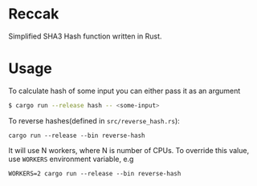 # Reccak

Simplified SHA3 Hash function written in Rust.

# Usage

To calculate hash of some input you can either pass it as an argument

```bash
$ cargo run --release hash -- <some-input>
```

To reverse hashes(defined in `src/reverse_hash.rs`):
```
cargo run --release --bin reverse-hash
```

It will use N workers, where N is number of CPUs. To override this value, use `WORKERS` environment variable, e.g
```
WORKERS=2 cargo run --release --bin reverse-hash
```
